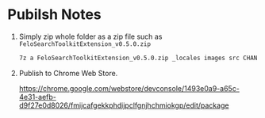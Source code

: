 # Pubilsh Notes

1. Simply zip whole folder as a zip file such as `FeloSearchToolkitExtension_v0.5.0.zip`

    ```sh
    7z a FeloSearchToolkitExtension_v0.5.0.zip _locales images src CHANGELOG.md manifest.json README.*
    ```

2. Publish to Chrome Web Store.

    <https://chrome.google.com/webstore/devconsole/1493e0a9-a65c-4e31-aefb-d9f27e0d8026/fmijcafgekkphdijpclfgnjhchmiokgp/edit/package>
